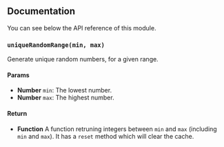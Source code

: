 ## Documentation

You can see below the API reference of this module.

### `uniqueRandomRange(min, max)`
Generate unique random numbers, for a given range.

#### Params
- **Number** `min`: The lowest number.
- **Number** `max`: The highest number.

#### Return
- **Function** A function retruning integers between `min` and `max` (including `min` and `max`). It has a `reset` method which will clear
the cache.

